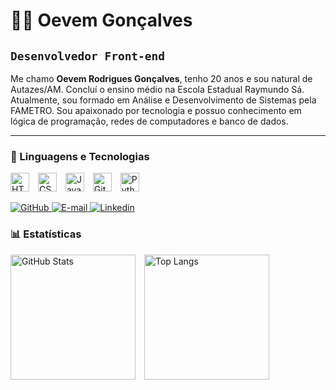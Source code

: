 <h1>👨‍💻 Oevem Gonçalves</h1>

<h2><code>Desenvolvedor Front-end</code></h2>

<p>
  Me chamo <b>Oevem Rodrigues Gonçalves</b>, tenho 20 anos e sou natural de Autazes/AM.
  Concluí o ensino médio na Escola Estadual Raymundo Sá.
  Atualmente, sou formado em Análise e Desenvolvimento de Sistemas pela FAMETRO.
  Sou apaixonado por tecnologia e possuo conhecimento em lógica de programação, redes de computadores e banco de dados.
</p>

<hr/>

<h3>🤖 Linguagens e Tecnologias</h3>

<p>
  <img alt="HTML" title="HTML" width="30px" style="padding-right:10px;" src="https://cdn.jsdelivr.net/gh/devicons/devicon@latest/icons/html5/html5-original.svg"/>
  <img alt="CSS" title="CSS" width="30px" style="padding-right:10px;" src="https://cdn.jsdelivr.net/gh/devicons/devicon@latest/icons/css3/css3-original.svg"/>
  <img alt="JavaScript" title="JavaScript" width="30px" style="padding-right:10px;" src="https://cdn.jsdelivr.net/gh/devicons/devicon@latest/icons/javascript/javascript-original.svg"/>
  <img alt="Git" title="Git" width="30px" style="padding-right:10px;" src="https://cdn.jsdelivr.net/gh/devicons/devicon@latest/icons/git/git-original.svg"/>
  <img alt="Python" title="Python" width="30px" style="padding-right:10px;" src="https://cdn.jsdelivr.net/gh/devicons/devicon@latest/icons/python/python-original.svg"/>
</p>

<a href="https://github.com/oevemgoncalves?tab=followers">
        <img 
            alt="GitHub" 
            title="Me siga no GitHub" 
            src="https://img.shields.io/badge/GitHub-100000?style=for-the-badge&logo=github&logoColor=white"
        />
</a>
<a <a href="oevemrodrigues2@gmail.com">
    <img 
      alt="E-mail" 
      title="Meu E-mail" 
      src="https://img.shields.io/badge/Gmail-D14836?style=for-the-badge&logo=gmail&logoColor=white"
    />
</a> 
<a <a href="https://www.linkedin.com/in/oevem-rodrigues-a1b915311">
    <img 
      alt="Linkedin" 
      title="Meu linkedin" 
      src="https://img.shields.io/badge/LinkedIn-0077B5?style=for-the-badge&logo=linkedin&logoColor=white"
    />
</a>

<h3>📊 Estatísticas</h3>

<p>
  <img 
    alt="GitHub Stats" 
    height="200" 
    style="padding-right:10px;" 
    src="https://github-readme-stats.vercel.app/api?username=OevemGoncalves&show_icons=true&theme=tokyonight&include_all_commits=true&locale=pt-br"
  />
  <img 
    alt="Top Langs" 
    height="200" 
    src="https://github-readme-stats.vercel.app/api/top-langs/?username=OevemGoncalves&theme=tokyonight&layout=compact&custom_title=Tecnologias&langs_count=9"
  />
</p>
